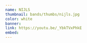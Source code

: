 ```yaml
---
name: NIJLS
thumbnail: bands/thumbs/nijls.jpg
color: white
banner:
link: https://youtu.be/_YbkTVxPhkE
embed:
---
```


